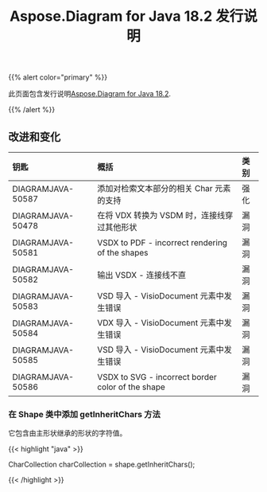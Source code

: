 ﻿---
title: Aspose.Diagram for Java 18.2 发行说明
type: docs
weight: 110
url: /zh/java/aspose-diagram-for-java-18-2-release-notes/
---
{{% alert color="primary" %}} 

此页面包含发行说明[Aspose.Diagram for Java 18.2](https://docs.aspose.com/diagram/java/aspose-diagram-for-java-18-2-release-notes/).

{{% /alert %}} 
## **改进和变化**

|**钥匙**|**概括**|**类别**|
|:- |:- |:- |
|DIAGRAMJAVA-50587|添加对检索文本部分的相关 Char 元素的支持|强化|
|DIAGRAMJAVA-50478|在将 VDX 转换为 VSDM 时，连接线穿过其他形状|漏洞|
|DIAGRAMJAVA-50581|VSDX to PDF - incorrect rendering of the shapes|漏洞|
|DIAGRAMJAVA-50582|输出 VSDX - 连接线不直|漏洞|
|DIAGRAMJAVA-50583|VSD 导入 - VisioDocument 元素中发生错误|漏洞|
|DIAGRAMJAVA-50584|VDX 导入 - VisioDocument 元素中发生错误|漏洞|
|DIAGRAMJAVA-50585|VSD 导入 - VisioDocument 元素中发生错误|漏洞|
|DIAGRAMJAVA-50586|VSDX to SVG - incorrect border color of the shape|漏洞|
### **在 Shape 类中添加 getInheritChars 方法**
它包含由主形状继承的形状的字符值。

{{< highlight "java" >}}

 CharCollection charCollection = shape.getInheritChars();

{{< /highlight >}}

